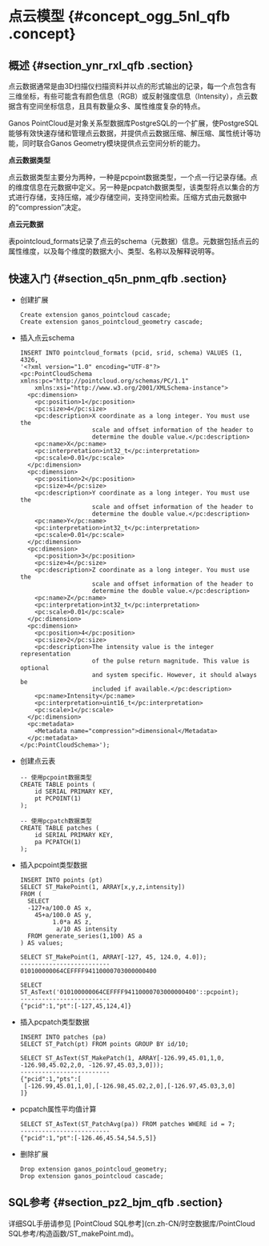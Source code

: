 # 点云模型 {#concept_ogg_5nl_qfb .concept}

## 概述 {#section_ynr_rxl_qfb .section}

点云数据通常是由3D扫描仪扫描资料并以点的形式输出的记录，每一个点包含有三维坐标，有些可能含有颜色信息（RGB）或反射强度信息（Intensity），点云数据含有空间坐标信息，且具有数量众多、属性维度复杂的特点。

Ganos PointCloud是对象关系型数据库PostgreSQL的一个扩展，使PostgreSQL能够有效快速存储和管理点云数据，并提供点云数据压缩、解压缩、属性统计等功能，同时联合Ganos Geometry模块提供点云空间分析的能力。

**点云数据类型**

点云数据类型主要分为两种，一种是pcpoint数据类型，一个点一行记录存储。点的维度信息在元数据中定义。另一种是pcpatch数据类型，该类型将点以集合的方式进行存储，支持压缩，减少存储空间，支持空间检索。压缩方式由元数据中的“compression”决定。

**点云元数据**

表pointcloud\_formats记录了点云的schema（元数据）信息。元数据包括点云的属性维度，以及每个维度的数据大小、类型、名称以及解释说明等。

## 快速入门 {#section_q5n_pnm_qfb .section}

-   创建扩展

    ``` {#codeblock_usa_715_c7x}
    Create extension ganos_pointcloud cascade;
    Create extension ganos_pointcloud_geometry cascade;
    ```

-   插入点云schema

    ``` {#codeblock_16j_v8v_t38}
    INSERT INTO pointcloud_formats (pcid, srid, schema) VALUES (1, 4326,
    '<?xml version="1.0" encoding="UTF-8"?>
    <pc:PointCloudSchema xmlns:pc="http://pointcloud.org/schemas/PC/1.1"
        xmlns:xsi="http://www.w3.org/2001/XMLSchema-instance">
      <pc:dimension>
        <pc:position>1</pc:position>
        <pc:size>4</pc:size>
        <pc:description>X coordinate as a long integer. You must use the
                        scale and offset information of the header to
                        determine the double value.</pc:description>
        <pc:name>X</pc:name>
        <pc:interpretation>int32_t</pc:interpretation>
        <pc:scale>0.01</pc:scale>
      </pc:dimension>
      <pc:dimension>
        <pc:position>2</pc:position>
        <pc:size>4</pc:size>
        <pc:description>Y coordinate as a long integer. You must use the
                        scale and offset information of the header to
                        determine the double value.</pc:description>
        <pc:name>Y</pc:name>
        <pc:interpretation>int32_t</pc:interpretation>
        <pc:scale>0.01</pc:scale>
      </pc:dimension>
      <pc:dimension>
        <pc:position>3</pc:position>
        <pc:size>4</pc:size>
        <pc:description>Z coordinate as a long integer. You must use the
                        scale and offset information of the header to
                        determine the double value.</pc:description>
        <pc:name>Z</pc:name>
        <pc:interpretation>int32_t</pc:interpretation>
        <pc:scale>0.01</pc:scale>
      </pc:dimension>
      <pc:dimension>
        <pc:position>4</pc:position>
        <pc:size>2</pc:size>
        <pc:description>The intensity value is the integer representation
                        of the pulse return magnitude. This value is optional
                        and system specific. However, it should always be
                        included if available.</pc:description>
        <pc:name>Intensity</pc:name>
        <pc:interpretation>uint16_t</pc:interpretation>
        <pc:scale>1</pc:scale>
      </pc:dimension>
      <pc:metadata>
        <Metadata name="compression">dimensional</Metadata>
      </pc:metadata>
    </pc:PointCloudSchema>');
    ```

-   创建点云表

    ``` {#codeblock_6jx_ucl_m93}
    -- 使用pcpoint数据类型
    CREATE TABLE points (
        id SERIAL PRIMARY KEY,
        pt PCPOINT(1)
    );
    
    -- 使用pcpatch数据类型
    CREATE TABLE patches (
        id SERIAL PRIMARY KEY,
        pa PCPATCH(1)
    );
    ```

-   插入pcpoint类型数据

    ``` {#codeblock_ktv_4wl_jev}
    INSERT INTO points (pt)
    SELECT ST_MakePoint(1, ARRAY[x,y,z,intensity])
    FROM (
      SELECT
      -127+a/100.0 AS x,
        45+a/100.0 AS y,
             1.0*a AS z,
              a/10 AS intensity
      FROM generate_series(1,100) AS a
    ) AS values;
    
    SELECT ST_MakePoint(1, ARRAY[-127, 45, 124.0, 4.0]);
    -------------------------
    010100000064CEFFFF94110000703000000400
    
    SELECT ST_AsText('010100000064CEFFFF94110000703000000400'::pcpoint);
    -------------------------
    {"pcid":1,"pt":[-127,45,124,4]}
    ```

-   插入pcpatch类型数据

    ``` {#codeblock_8x2_a3o_ahq}
    INSERT INTO patches (pa)
    SELECT ST_Patch(pt) FROM points GROUP BY id/10;
    
    SELECT ST_AsText(ST_MakePatch(1, ARRAY[-126.99,45.01,1,0, -126.98,45.02,2,0, -126.97,45.03,3,0]));
    -------------------------
    {"pcid":1,"pts":[
     [-126.99,45.01,1,0],[-126.98,45.02,2,0],[-126.97,45.03,3,0]
    ]}
    ```

-   pcpatch属性平均值计算

    ``` {#codeblock_p34_le0_tkc}
    SELECT ST_AsText(ST_PatchAvg(pa)) FROM patches WHERE id = 7;
    -------------------------
    {"pcid":1,"pt":[-126.46,45.54,54.5,5]}
    ```

-   删除扩展

    ``` {#codeblock_ovx_8ga_7vo}
    Drop extension ganos_pointcloud_geometry;
    Drop extension ganos_pointcloud cascade;
    ```


## SQL参考 {#section_pz2_bjm_qfb .section}

详细SQL手册请参见 [PointCloud SQL参考](cn.zh-CN/时空数据库/PointCloud SQL参考/构造函数/ST_makePoint.md)。

